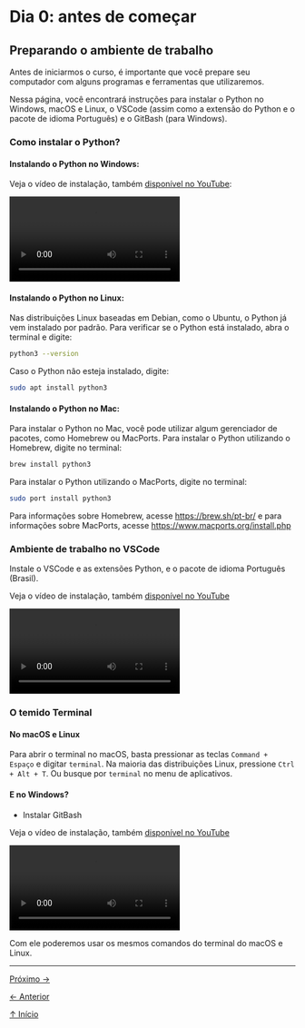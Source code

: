 # Dia 0: antes de começar

## Preparando o ambiente de trabalho

Antes de iniciarmos o curso, é importante que você prepare seu computador com alguns programas e ferramentas que utilizaremos.

Nessa página, você encontrará instruções para instalar o Python no Windows, macOS e Linux, o VSCode (assim como a extensão do Python e o pacote de idioma Português) e o GitBash (para Windows).

### Como instalar o Python?

#### Instalando o Python no Windows:

Veja o vídeo de instalação, também [disponível no YouTube](https://youtu.be/QPmIsKgdifI):

![Instalando o Python no Windows](https://github.com/ericbrasiln/python-puc/blob/63c12a1a5113d553e4989ec961fb3335d0db8dd2/assets/python-windows.mp4)

#### Instalando o Python no Linux:

Nas distribuições Linux baseadas em Debian, como o Ubuntu, o Python já vem instalado por padrão. Para verificar se o Python está instalado, abra o terminal e digite:

```bash
python3 --version
```

Caso o Python não esteja instalado, digite:

```bash
sudo apt install python3
```

#### Instalando o Python no Mac:

Para instalar o Python no Mac, você pode utilizar algum gerenciador de pacotes, como Homebrew ou MacPorts. Para instalar o Python utilizando o Homebrew, digite no terminal:

```bash
brew install python3
```

Para instalar o Python utilizando o MacPorts, digite no terminal:

```bash
sudo port install python3
```

Para informações sobre Homebrew, acesse https://brew.sh/pt-br/ e para informações sobre MacPorts, acesse https://www.macports.org/install.php

### Ambiente de trabalho no VSCode

Instale o VSCode e as extensões Python, e o pacote de idioma Português (Brasil).

Veja o vídeo de instalação, também [disponível no YouTube](https://youtu.be/VyY1xDSl6wU)

![Instalando o VSCode](https://github.com/ericbrasiln/python-puc/blob/63c12a1a5113d553e4989ec961fb3335d0db8dd2/assets/vscode-windows.mp4)

### O temido Terminal

#### No macOS e Linux

Para abrir o terminal no macOS, basta pressionar as teclas `Command + Espaço` e digitar `terminal`. Na maioria das distribuições Linux, pressione `Ctrl + Alt + T`. Ou busque por `terminal` no menu de aplicativos.

#### E no Windows?

- Instalar GitBash

Veja o vídeo de instalação, também [disponível no YouTube](https://youtu.be/PGIuYvkctj0)

![Instalando o GitBash](https://github.com/ericbrasiln/python-puc/blob/63c12a1a5113d553e4989ec961fb3335d0db8dd2/assets/git-windows.mp4)

Com ele poderemos usar os mesmos comandos do terminal do macOS e Linux.

---

[Próximo →](dia1.ipynb)

[← Anterior](README.md)

[↑ Início](./README.md)
